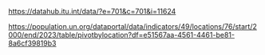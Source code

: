 https://datahub.itu.int/data/?e=701&c=701&i=11624

https://population.un.org/dataportal/data/indicators/49/locations/76/start/2000/end/2023/table/pivotbylocation?df=e51567aa-4561-4461-be81-8a6cf39819b3
